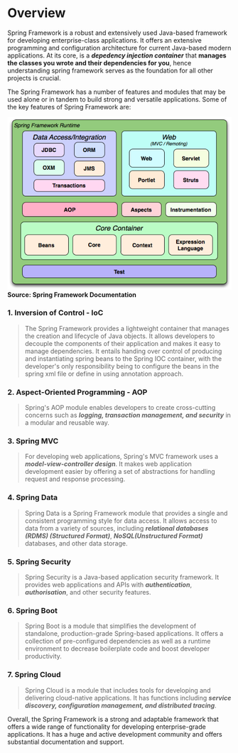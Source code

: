 # Overview

Spring Framework is a robust and extensively used Java-based framework for developing enterprise-class applications. It offers an extensive programming and configuration architecture for current Java-based modern applications. At its core, is a **_depedency injection container_** that **manages the classes you wrote and their dependencies for you**, hence understanding spring framework serves as the foundation for all other projects is crucial.

The Spring Framework has a number of features and modules that may be used alone or in tandem to build strong and versatile applications. Some of the key features of Spring Framework are:


![Image](../images/Spring-Overview.png "Overview of Spring")
**Source: Spring Framework Documentation**
### 1. Inversion of Control - IoC
> The Spring Framework provides a lightweight container that manages the creation and lifecycle of Java objects. It allows developers to decouple the components of their application and makes it easy to manage dependencies.
It entails handing over control of producing and instantiating spring beans to the Spring IOC container, with the developer's only responsibility being to configure the beans in the spring xml file or define in using annotation approach.

### 2. Aspect-Oriented Programming - AOP
> Spring's AOP module enables developers to create cross-cutting concerns such as **_logging, transaction management, and security_** in a modular and reusable way.

### 3. Spring MVC
> For developing web applications, Spring's MVC framework uses a **_model-view-controller design_**. It makes web application development easier by offering a set of abstractions for handling request and response processing.

### 4. Spring Data
> Spring Data is a Spring Framework module that provides a single and consistent programming style for data access. It allows access to data from a variety of sources, including **_relational databases (RDMS) (Structured Format)_**, **_NoSQL(Unstructured Format)_** databases, and other data storage.

### 5. Spring Security
> Spring Security is a Java-based application security framework. It provides web applications and APIs with **_authentication_**, **_authorisation_**, and other security features.

### 6. Spring Boot
> Spring Boot is a module that simplifies the development of standalone, production-grade Spring-based applications. It offers a collection of pre-configured dependencies as well as a runtime environment to decrease boilerplate code and boost developer productivity.

### 7. Spring Cloud
> Spring Cloud is a module that includes tools for developing and delivering cloud-native applications. It has functions including **_service discovery, configuration management, and distributed tracing_**.


Overall, the Spring Framework is a strong and adaptable framework that offers a wide range of functionality for developing enterprise-grade applications. It has a huge and active development community and offers substantial documentation and support.
